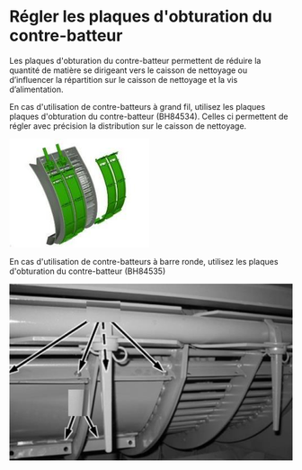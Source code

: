 # Régler les plaques d'obturation du contre-batteur
Les plaques d'obturation du contre-batteur permettent de réduire la quantité de matière se dirigeant vers le caisson de nettoyage ou d’influencer la répartition sur le caisson de nettoyage et la vis d’alimentation.

En cas d'utilisation de contre-batteurs à grand fil, utilisez les plaques plaques d'obturation du contre-batteur (BH84534). Celles ci permettent de régler avec précision la distribution sur le caisson de nettoyage.

![images/img9.jpg](images/img9.jpg)

En cas d'utilisation de contre-batteurs à barre ronde, utilisez les plaques d'obturation du contre-batteur (BH84535)

![images/img10.jpg](images/img10.jpg)